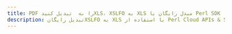 ---title: PDF را به  تبدیل کنیدXLS، XSLFO به XLS مبدل رایگان یا Perl SDKdescription: تبدیل رایگانXSLFO به XLS با استفاده از Perl Cloud APIs & SDK همچنین اسناد PDF را در Cloud ایجاد، ویرایش و رندر کنید.---